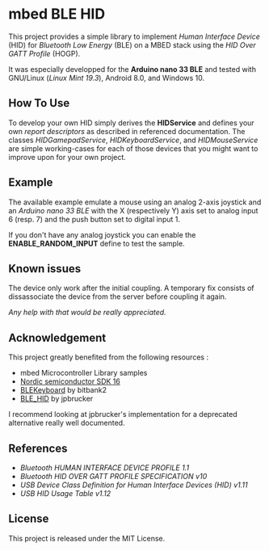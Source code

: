 # mbed BLE HID

This project provides a simple library to implement *Human Interface Device* (HID) 
for *Bluetooth Low Energy* (BLE) on a MBED stack using the *HID Over GATT Profile* (HOGP). 

It was especially developped for the **Arduino nano 33 BLE** and tested with GNU/Linux (*Linux Mint 19.3*), 
Android 8.0, and Windows 10.

## How To Use

To develop your own HID simply derives the **HIDService** and defines your own *report descriptors*
as described in referenced documentation. The classes *HIDGamepadService*, *HIDKeyboardService*, 
and *HIDMouseService* are simple working-cases for each of those devices that you might want to improve upon for
your own project.

## Example

The available example emulate a mouse using an analog 2-axis joystick and an *Arduino nano 33 BLE* 
with the X (respectively Y) axis set to analog input 6 (resp. 7) and the push button set to digital input 1.

If you don't have any analog joystick you can enable the **ENABLE_RANDOM_INPUT** define to test the sample.

## Known issues

The device only work after the initial coupling. A temporary fix consists of dissassociate the device 
from the server before coupling it again.

*Any help with that would be really appreciated.*

## Acknowledgement

This project greatly benefited from the following resources :

* mbed Microcontroller Library samples
* [Nordic semiconductor SDK 16](http://developer.nordicsemi.com/nRF5_SDK/nRF5_SDK_v16.x.x/)
* [BLEKeyboard](https://github.com/bitbank2/BLE_Keyboard) by bitbank2
* [BLE_HID](https://github.com/jpbrucker/BLE_HID) by jpbrucker

I recommend looking at jpbrucker's implementation for a deprecated alternative really well
documented.

## References

* *Bluetooth HUMAN INTERFACE DEVICE PROFILE 1.1*
* *Bluetooth HID OVER GATT PROFILE SPECIFICATION v10*
* *USB Device Class Definition for Human Interface Devices (HID) v1.11* 
* *USB HID Usage Table v1.12*

## License

This project is released under the MIT License.